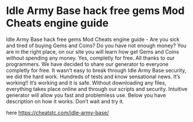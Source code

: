 # Idle Army Base hack free gems Mod Cheats engine guide

Idle Army Base hack free gems Mod Cheats engine guide - Are you sick and tired of buying Gems and Coins? Do you have not enough money? You are in the right place, on our site you will learn how get Gems and Coins without spending any money. Yes, completly for free.
All thanks to our programmers. We have decided to share our generator to everyone completly for free. It wasn’t easy to break through Idle Army Base security, we did the hard work. Hundreds of tests and know sensational news. It’s working!! It’s working and it is safe. Without downloading any files, everything takes place online and through our scripts and security. Intuitive generator will allow you fast and problemless use. Below you have description on how it works. Don’t wait and try it.

here https://cheatstc.com/idle-army-base/

